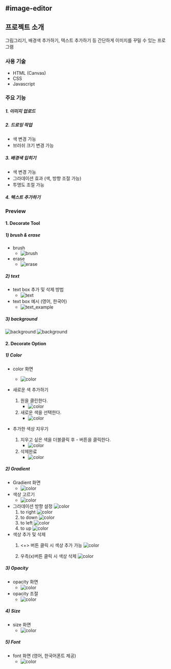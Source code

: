 #image-editor
---
## 프로젝트 소개
그림그리기, 배경색 추가하기, 텍스트 추가하기 등 간단하게 이미지를 꾸밀 수 있는 프로그램

### 사용 기술
* HTML (Canvas)
* CSS
* Javascript

### 주요 기능
##### 1. 이미지 업로드
##### 2. 드로잉 작업
- 색 변경 가능
- 브러쉬 크기 변경 가능
##### 3. 배경색 입히기
- 색 변경 가능
- 그라데이션 효과 (색, 방향 조절 가능)
- 투명도 조절 가능 
##### 4. 텍스트 추가하기

### Preview
#### 1. Decorate Tool
##### 1) brush & erase
* brush
    * ![brush](/images/draw.png)
* erase
    * ![erase](/videos/erase.gif)

##### 2) text
* text box 추가 및 삭제 방법
    * ![text](/videos/text.gif)
* text box 예시 (영어, 한국어)
    * ![text_example](/images/text.png)

##### 3) background
![background](/images/backgroud.png)
![background](/images/background2.png)

#### 2. Decorate Option
##### 1) Color
* color 화면
    * ![color](/images/color1.png)

* 새로운 색 추가하기
    1. 원을 클린한다.
        * ![color](/images/colorChanging.png)
    2. 새로운 색을 선택한다.
        * ![color](/images/colorChanging2.png)
    
* 추가한 색상 지우기 
    1. 지우고 싶은 색을 더블클릭 후 - 버튼을 클릭한다.
        * ![color](/images/colorDeleting.png)
    2. 삭제완료
        * ![color](/images/colorDeleting2.png)

##### 2) Gradient
* Gradient 화면
    * ![color](/images/gradient.png)
* 색상 고르기 
    * ![color](/images/gradientChooseColor.png)
* 그라데이션 방향 설정
    ![color](/images/gradientDirection.png)
    1. to right
      ![color](/images/gradientToRight.png)
    2. to down
      ![color](/images/gradientToDown.png)
    3. to left
      ![color](/images/gradientToLeft.png)
    4. to up
      ![color](/images/gradientToUp.png)
* 색상 추가 및 삭제
    1. <+> 버튼 클릭 시 색상 추가 가능
        ![color](/images/gradientAdd.png)

    2. 우측(x)버튼 클릭 시 색상 삭제
        ![color](/images/gradientDelete.png)

##### 3) Opacity
* opacity 화면
    * ![color](/images/opacity.png)
* opacity 조절
    * ![color](/videos/gradientEx.gif)

##### 4) Size
* size 화면
    * ![color](/images/size.png)

##### 5) Font 
* font 화면 (영어, 한국어폰트 제공)
    * ![color](/videos/font.gif)

